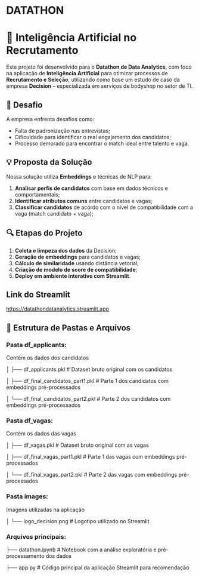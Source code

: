 # DATATHON

# 🧠 Inteligência Artificial no Recrutamento

Este projeto foi desenvolvido para o **Datathon de Data Analytics**, com foco na aplicação de **Inteligência Artificial** para otimizar processos de **Recrutamento e Seleção**, utilizando como base um estudo de caso da empresa **Decision** – especializada em serviços de bodyshop no setor de TI.

## 📌 Desafio

A empresa enfrenta desafios como:

- Falta de padronização nas entrevistas;
- Dificuldade para identificar o real engajamento dos candidatos;
- Processo demorado para encontrar o match ideal entre talento e vaga.

## 💡 Proposta da Solução

Nossa solução utiliza **Embeddings** e técnicas de NLP para:

1. **Analisar perfis de candidatos** com base em dados técnicos e comportamentais;
2. **Identificar atributos comuns** entre candidatos e vagas;
3. **Classificar candidatos** de acordo com o nível de compatibilidade com a vaga (match candidato + vaga);

## 🔍 Etapas do Projeto

1. **Coleta e limpeza dos dados** da Decision;
2. **Geração de embeddings** para candidatos e vagas;
3. **Cálculo de similaridade** usando distância vetorial;
4. **Criação de modelo de score de compatibilidade**;
5. **Deploy em ambiente interativo com Streamlit**.


## Link do Streamlit

https://datathondatanalytics.streamlit.app

## 📁 Estrutura de Pastas e Arquivos

### Pasta df_applicants:
  Contém os dados dos candidatos
  
│   ├── df_applicants.pkl                # Dataset bruto original com os candidatos

│   ├── df_final_candidatos_part1.pkl   # Parte 1 dos candidatos com embeddings pré-processados

│   └── df_final_candidatos_part2.pkl   # Parte 2 dos candidatos com embeddings pré-processados

### Pasta df_vagas:
  Contém os dados das vagas

│   ├── df_vagas.pkl                    # Dataset bruto original com as vagas

│   ├── df_final_vagas_part1.pkl       # Parte 1 das vagas com embeddings pré-processados

│   └── df_final_vagas_part2.pkl       # Parte 2 das vagas com embeddings pré-processados

### Pasta images:
  Imagens utilizadas na aplicação

│   └── logo_decision.png              # Logotipo utilizado no Streamlit

### Arquivos principais:

├── datathon.ipynb                       # Notebook com a análise exploratória e pré-processamento dos dados

├── app.py                               # Código principal da aplicação Streamlit para recomendação
